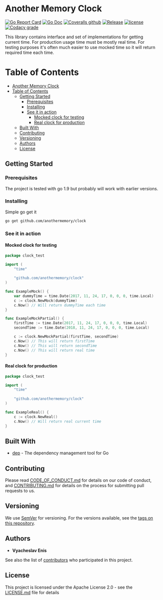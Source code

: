 # Another Memory Clock

[![Go Report Card](https://goreportcard.com/badge/github.com/anothermemory/clock)](https://goreportcard.com/report/github.com/anothermemory/clock)
[![Go Doc](https://img.shields.io/badge/godoc-reference-blue.svg?style=flat-square)](http://godoc.org/github.com/anothermemory/clock)
[![Coveralls github](https://img.shields.io/coveralls/github/anothermemory/clock.svg?style=flat-square)](https://coveralls.io/github/anothermemory/clock)
[![Release](https://img.shields.io/github/release/anothermemory/clock.svg?style=flat-square)](https://github.com/anothermemory/clock/releases/latest)
[![license](https://img.shields.io/github/license/anothermemory/clock.svg?style=flat-square)](LICENSE.md)
[![Codacy grade](https://img.shields.io/codacy/grade/ae74d2f501bc4628ae7008c6f28a98b8.svg?style=flat-square)](https://www.codacy.com/app/anothermemory/clock)

This library contains interface and set of implementations for getting current time. For production usage
time must be mostly real time. For testing purposes it's often much easier to use mocked time so it will
return required time each time.

Table of Contents
=================

* [Another Memory Clock](#another-memory-clock)
* [Table of Contents](#table-of-contents)
  * [Getting Started](#getting-started)
    * [Prerequisites](#prerequisites)
    * [Installing](#installing)
    * [See it in action](#see-it-in-action)
      * [Mocked clock for testing](#mocked-clock-for-testing)
      * [Real clock for production](#real-clock-for-production)
  * [Built With](#built-with)
  * [Contributing](#contributing)
  * [Versioning](#versioning)
  * [Authors](#authors)
  * [License](#license)

## Getting Started

### Prerequisites

The project is tested with go 1.9 but probably will work with earlier versions.

### Installing

Simple go get it

```bash
go get github.com/anothermemory/clock
```

### See it in action

#### Mocked clock for testing

```go
package clock_test

import (
    "time"
    
    "github.com/anothermemory/clock"
)

func ExampleMock() {
	var dummyTime = time.Date(2017, 11, 24, 17, 0, 0, 0, time.Local)
	c := clock.NewMock(dummyTime)
	c.Now() // Will return dummyTime each time
}

func ExampleMockPartial() {
	firstTime := time.Date(2017, 11, 24, 17, 0, 0, 0, time.Local)
    secondTime := time.Date(2018, 11, 24, 17, 0, 0, 0, time.Local)

    c := clock.NewMockPartial(firstTime, secondTime)
    c.Now() // This will return firstTime
    c.Now() // This will return secondTime
    c.Now() // This will return real time
}
```

#### Real clock for production

```go
package clock_test

import (
    "time"
    
    "github.com/anothermemory/clock"
)

func ExampleReal() {
    c := clock.NewReal()
    c.Now() // Will return real current time 
}
```

## Built With

* [dep](https://github.com/golang/dep) - The dependency management tool for Go

## Contributing

Please read [CODE_OF_CONDUCT.md](CODE_OF_CONDUCT.md) for details on our code of conduct, and [CONTRIBUTING.md](CONTRIBUTING.md) for details on the process for submitting pull requests to us.

## Versioning

We use [SemVer](http://semver.org/) for versioning. For the versions available, see the [tags on this repository](https://github.com/anothermemory/clock/tags). 

## Authors

* **Vyacheslav Enis**

See also the list of [contributors](https://github.com/anothermemory/clock/contributors) who participated in this project.

## License

This project is licensed under the Apache License 2.0 - see the [LICENSE.md](LICENSE.md) file for details
